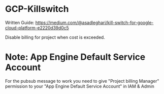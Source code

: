 # GCP-Killswitch
Written Guide: https://medium.com/@asadleghari/kill-switch-for-google-cloud-platform-e2220d39d0c5

Disable billing for project when cost is exceeded.

# Note: App Engine Default Service Account
For the pubsub message to work you need to give "Project billing Manager" permission to your "App Engine Default Service Account" in IAM & Admin
